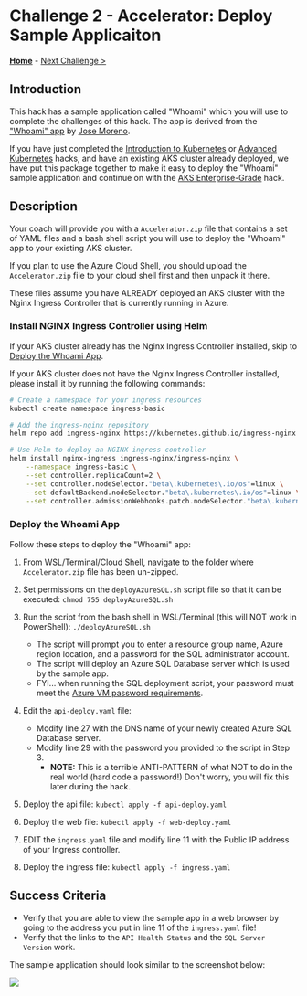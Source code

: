 # Challenge 2 - Accelerator: Deploy Sample Applicaiton

**[Home](./README.md)** - [Next Challenge >](./Challenge-03.md)

## Introduction

This hack has a sample application called "Whoami" which you will use to complete the challenges of this hack. The app is derived from the ["Whoami" app](https://github.com/erjosito/whoami) by [Jose Moreno](https://github.com/erjosito).

If you have just completed the [Introduction to Kubernetes](../../001-IntroToKubernetes/) or [Advanced Kubernetes](../../023-AdvancedKubernetes/) hacks, and have an existing AKS cluster already deployed, we have put this package together to make it easy to deploy the "Whoami" sample application and continue on with the [AKS Enterprise-Grade](../README.md) hack.

## Description

Your coach will provide you with a `Accelerator.zip` file that contains a set of YAML files and a bash shell script you will use to deploy the "Whoami" app to your existing AKS cluster.   

If you plan to use the Azure Cloud Shell, you should upload the `Accelerator.zip` file to your cloud shell first and then unpack it there.

These files assume you have ALREADY deployed an AKS cluster with the Nginx Ingress Controller that is currently running in Azure. 

### Install NGINX Ingress Controller using Helm

If your AKS cluster already has the Nginx Ingress Controller installed, skip to [Deploy the Whoami App](#deploy-the-whoami-app).

If your AKS cluster does not have the Nginx Ingress Controller installed, please install it by running the following commands:

``` bash
# Create a namespace for your ingress resources
kubectl create namespace ingress-basic

# Add the ingress-nginx repository
helm repo add ingress-nginx https://kubernetes.github.io/ingress-nginx

# Use Helm to deploy an NGINX ingress controller
helm install nginx-ingress ingress-nginx/ingress-nginx \
    --namespace ingress-basic \
    --set controller.replicaCount=2 \
    --set controller.nodeSelector."beta\.kubernetes\.io/os"=linux \
    --set defaultBackend.nodeSelector."beta\.kubernetes\.io/os"=linux \
    --set controller.admissionWebhooks.patch.nodeSelector."beta\.kubernetes\.io/os"=linux
```
### Deploy the Whoami App

Follow these steps to deploy the "Whoami" app:

1. From WSL/Terminal/Cloud Shell, navigate to the folder where `Accelerator.zip` file has been un-zipped.
2. Set permissions on the `deployAzureSQL.sh` script file so that it can be executed: 
    ```chmod 755 deployAzureSQL.sh```
3. Run the script from the bash shell in WSL/Terminal (this will NOT work in PowerShell): 
    `./deployAzureSQL.sh`
    - The script will prompt you to enter a resource group name, Azure region location, and a password for the SQL administrator account.
    - The script will deploy an Azure SQL Database server which is used by the sample app.
    - FYI... when running the SQL deployment script, your password must meet the [Azure VM password requirements](https://learn.microsoft.com/en-us/azure/virtual-machines/windows/faq#what-are-the-password-requirements-when-creating-a-vm-).

4. Edit the `api-deploy.yaml` file:
    - Modify line 27 with the DNS name of your newly created Azure SQL Database server.
    - Modify line 29 with the password you provided to the script in Step 3.
        - **NOTE:** This is a terrible ANTI-PATTERN of what NOT to do in the real world (hard code a password!)  Don't worry, you will fix this later during the hack.
5. Deploy the api file: `kubectl apply -f api-deploy.yaml`
6. Deploy the web file: `kubectl apply -f web-deploy.yaml`
7. EDIT the `ingress.yaml` file and modify line 11 with the Public IP address of your Ingress controller.
8. Deploy the ingress file: `kubectl apply -f ingress.yaml`

## Success Criteria

- Verify that you are able to view the sample app in a web browser by going to the address you put in line 11 of the `ingress.yaml` file!
- Verify that the links to the `API Health Status` and the `SQL Server Version` work.

The sample application should look similar to the screenshot below:

![](images/aci_web.png)